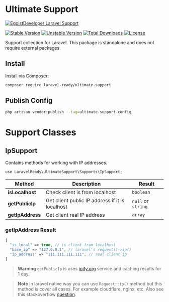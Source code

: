 # Ultimate Support

[![EgoistDeveloper Laravel Support](https://preview.dragon-code.pro/EgoistDeveloper/Ultimate-Support.svg?brand=laravel)](https://github.com/laravel-ready/ultimate-support)

[![Stable Version][badge_stable]][link_packagist]
[![Unstable Version][badge_unstable]][link_packagist]
[![Total Downloads][badge_downloads]][link_packagist]
[![License][badge_license]][link_license]


Support collection for Laravel. This package is standalone and does not require external packages.

## Install

Install via Composer:

```bash
composer require laravel-ready/ultimate-support
```

## Publish Config

```bash
php artisan vendor:publish --tag=ultimate-support-config
```

# Support Classes

## IpSupport

Contains methods for working with IP addresses.

`use LaravelReady\UltimateSupport\Supports\IpSupport;`

| Method | Description | Result |
| ------ | ----------- | ------ |
| **isLocalhost** | Check client is from localhost | `boolean` |
| **getPublicIp** | Get client public IP address if it is localhost | `null` or `string` |
| **getIpAddress** | Get client real IP address | `array` |

### getIpAddress Result
```php
[
  "is_local" => true, // is client from localhost
  "base_ip" => "127.0.0.1", // laravel's request()->ip()
  "ip_address" => "111.111.111.111", // real client ip
]
```

> **Warning** `getPublicIp` is uses [ipify.org](https://api.ipify.org/?format=json) service and caching results for 1 day.

> **Note** In laravel native way you can use `Request::ip()` method but this method is cover all cases. For example cloudflare, nginx, etc. Also see this stackoverflow [question](https://stackoverflow.com/q/13646690/6940144).


[badge_downloads]:      https://img.shields.io/packagist/dt/laravel-ready/ultimate-support.svg?style=flat-square

[badge_license]:        https://img.shields.io/packagist/l/laravel-ready/ultimate-support.svg?style=flat-square

[badge_stable]:         https://img.shields.io/github/v/release/laravel-ready/ultimate-support?label=stable&style=flat-square

[badge_unstable]:       https://img.shields.io/badge/unstable-dev--main-orange?style=flat-square

[link_license]:         LICENSE

[link_packagist]:       https://packagist.org/packages/laravel-ready/ultimate-support


